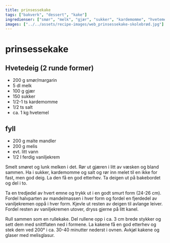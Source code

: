 ```yaml
---
title: prinsessekake
tags: ["bakverk", "dessert", "kake"]
ingredienser: ["smør", "melk", "gjær", "sukker", "kardemomme", "hvetemel"]
images: ["../../assets/recipe-images/web_prinsessekake-skolebrød.jpg"]
---
```


# prinsessekake

## Hvetedeig (2 runde former)

- 200 g smør/margarin
- 5 dl melk
- 100 g gjær
- 150 sukker
- 1/2-1 ts kardemomme
- 1/2 ts salt
- ca. 1 kg hvetemel

## fyll

- 200 g malte mandler
- 200 g melis
- evt. litt vann
- 1/2 l ferdig vaniljekrem

Smelt smøret og lunk melken i det. Rør ut gjæren i litt av væsken og bland sammen. Ha i sukker, kardemomme og salt og rør inn melet til en ikke for fast, men god deig. La den få en god etterhev. Ta deigen ut på bakebordet og del i to.

Ta en tredjedel av hvert emne og trykk ut i en godt smurt form (24-26 cm). Fordel halvparten av mandelmassen i hver form og fordel en fjerdedel av vaniljekremen oppå i hver form. Kjevle ut resten av deigen til avlange leiver. Fordel resten av vaniljekremen utover, dryss gjerne på litt kanel.

Rull sammen som en rullekake. Del rullene opp i ca. 3 cm brede stykker og sett dem med snittflaten ned i formene.
La kakene få en god etterhev og stek dem ved 200° i ca. 30-40 minutter nederst i ovnen. Avkjøl kakene og glaser med melisglasur.

